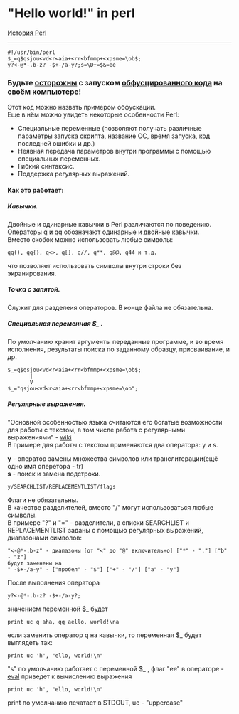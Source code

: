 # "Hello world!" in perl
[История Perl](https://habr.com/ru/post/305402/)
***
    #!/usr/bin/perl
    $_=q$qsjou<vd<r<aia+<rr<bfmmp+<xpsme=\ob$;
    y?<-@*-.b-z? -$+-/a-y?;s=\D+=$&=ee

### Будьте [осторожны](http://lurkmore.to/Программа_из_одной_строчки_на_Perl) с запуском [обфусцированного кода](https://ru.wikipedia.org/wiki/Обфускация_(программное_обеспечение)) на своём компьютере!

Этот код можно назвать примером обфускации.  
Еще в нём можно увидеть некоторые особенности Perl:

+ Cпециальные переменные (позволяют получать различные параметры запуска скрипта, название ОС, время запуска, код последней ошибки и др.)  
+ Неявная передача параметров внутри программы с помощью специальных переменных.  
+ Гибкий синтаксис.
+ Поддержка регулярных выражений.  

#### Как это работает:

##### Кавычки.
Двойные и одинарные кавычки в Perl различаются по поведению.  
Операторы q и qq обозначают одинарные и двойные кавычки.  
Вместо скобок можно использовать любые символы: 

    qq(), qq{}, q<>, q[], q//, q**, q@@, q44 и т.д.
    
что позволяет использовать символы внутри строки без экранирования.
    
    

##### Точка с запятой.
Служит для разделеия операторов. В конце файла не обязательна.  

##### Специальная переменная $_ .
По умолчанию хранит аргументы переданные программе, и во время исполнения, результаты поиска по заданному образцу, присваивание, и др.  

    $_=q$qsjou<vd<r<aia+<rr<bfmmp+<xpsme=\ob$;
           |
           V
    $_="qsjou<vd<r<aia+<rr<bfmmp+<xpsme=\ob";

##### Регулярные выражения.
"Основной особенностью языка считаются его богатые возможности для работы с текстом, в том числе работа с регулярными выражениями" - [wiki](https://ru.wikipedia.org/wiki/Perl)  
В примере для работы с текстом применяются два оператора: y и s.  

**y** - оператор замены множества символов или транслитерации(ещё одно имя оперетора - tr)  
**s** - поиск и замена подстроки.  

    y/SEARCHLIST/REPLACEMENTLIST/flags
    
Флаги не обязательны.  
В качестве разделителей, вместо "/" могут использоваться любые символы.  
В примере "?" и "=" - разделители, а списки SEARCHLIST и REPLACEMENTLIST заданы с помощью регулярных выражений, диапазонами символов:

    "<-@*-.b-z" - диапазоны [от "<" до "@" включительно] ["*" - "."] ["b" - "z"]
    будут заменены на
    " -$+-/a-y" - ["пробел" - "$"] ["+" - "/"] ["a" - "y"]
 
После выполнения оператора  

    y?<-@*-.b-z? -$+-/a-y?;

значением переменной $_ будет  

    print uc q aha, qq aello, world!\na

если заменить оператор q на кавычки, то переменная $_ будет выглядеть так:

    print uc 'h', "ello, world!\n"

"s" по умолчанию работает с переменной $_ , 
    флаг "ee" в операторе  - [eval](https://perldoc.perl.org/perlop.html#s%2f_PATTERN_%2f_REPLACEMENT_%2fmsixpodualngcer)
приведет к вычислению выражения

    print uc 'h', "ello, world!\n"
    
print по умолчанию печатает в STDOUT, uc - "uppercase"
